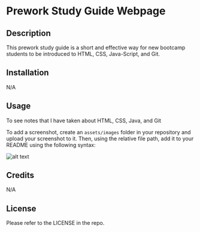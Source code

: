 # Prework Study Guide Webpage

## Description

This prework study guide is a short and effective way for new bootcamp students to be introduced to HTML, CSS, Java-Script, and Git.


## Installation

N/A

## Usage

To see notes that I have taken about HTML, CSS, Java, and Git

To add a screenshot, create an `assets/images` folder in your repository and upload your screenshot to it. Then, using the relative file path, add it to your README using the following syntax:

![alt text](assets/images/screenshot.png)

## Credits

N/A

## License

Please refer to the LICENSE in the repo.